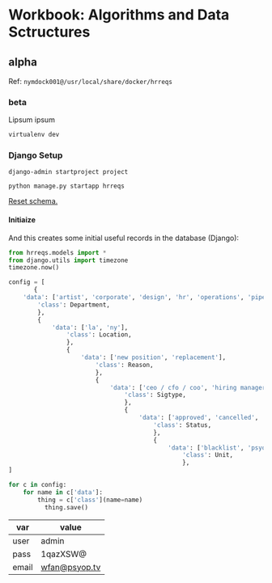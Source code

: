# Workbook: Algorithms and Data Sctructures #

## alpha ##
Ref:  `nymdock001@/usr/local/share/docker/hrreqs`


### beta ###
Lipsum ipsum
```bash
virtualenv dev
```

### Django Setup ###
`django-admin startproject project`

`python manage.py startapp hrreqs`

[Reset schema.](https://stackoverflow.com/a/27583836)

#### Initiaize ####
And this creates some initial useful records in the database (Django):
```python
from hrreqs.models import *
from django.utils import timezone
timezone.now()

config = [
       {
	'data': ['artist', 'corporate', 'design', 'hr', 'operations', 'pipeline', 'production', 'systems'],
		'class': Department,
		},
		{
			'data': ['la', 'ny'],
				'class': Location,
				},
				{
					'data': ['new position', 'replacement'],
						'class': Reason,
						},
						{
							'data': ['ceo / cfo / coo', 'hiring manager', 'hr', 'managing director'],
								'class': Sigtype,
								},
								{
									'data': ['approved', 'cancelled', 'denied', 'hold', 'new'],
										'class': Status,
										},
										{
											'data': ['blacklist', 'psyop'],
												'class': Unit,
												},
]

for c in config:
    for name in c['data']:
    	thing = c['class'](name=name)
	      thing.save()
```

| var    | value         |
| -----  | ------------- |
| user   | admin         |
| pass   | 1qazXSW@      |
| email  | wfan@psyop.tv |

